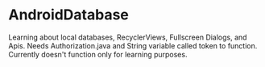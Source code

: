 # AndroidDatabase
Learning about local databases, RecyclerViews, Fullscreen Dialogs, and Apis.
Needs Authorization.java and String variable called token to function.
Currently doesn't function only for learning purposes.
